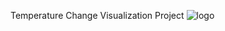 Temperature Change Visualization Project
![logo](https://github.com/user-attachments/assets/2274ad8d-3d4a-4bdb-8abe-831dcae90bf3)
